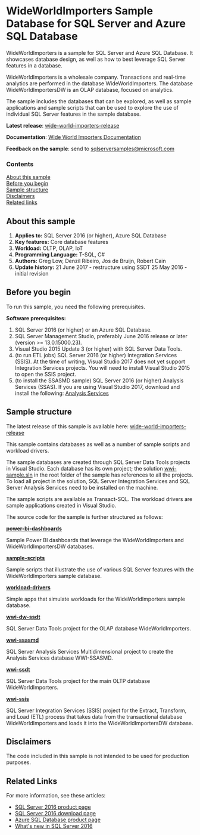 # WideWorldImporters Sample Database for SQL Server and Azure SQL Database

WideWorldImporters is a sample for SQL Server and Azure SQL Database. It showcases database design, as well as how to best leverage SQL Server features in a database.

WideWorldImporters is a wholesale company. Transactions and real-time analytics are performed in the database WideWorldImporters. The database WideWorldImportersDW is an OLAP database, focused on analytics.

The sample includes the databases that can be explored, as well as sample applications and sample scripts that can be used to explore the use of individual SQL Server features in the sample database.

**Latest release**: [wide-world-importers-release](http://go.microsoft.com/fwlink/?LinkID=800630)

**Documentation**: [Wide World Importers Documentation](http://go.microsoft.com/fwlink/?LinkID=800631)

**Feedback on the sample**: send to [sqlserversamples@microsoft.com](mailto:sqlserversamples@microsoft.com)

### Contents

[About this sample](#about-this-sample)<br/>
[Before you begin](#before-you-begin)<br/>
[Sample structure](#run-this-sample)<br/>
[Disclaimers](#disclaimers)<br/>
[Related links](#related-links)<br/>


<a name=about-this-sample></a>

## About this sample

<!-- Delete the ones that don't apply -->
1. **Applies to:** SQL Server 2016 (or higher), Azure SQL Database
1. **Key features:** Core database features
1. **Workload:** OLTP, OLAP, IoT
1. **Programming Language:** T-SQL, C#
1. **Authors:** Greg Low, Denzil Ribeiro, Jos de Bruijn, Robert Cain
1. **Update history:**
	21 June 2017 - restructure using SSDT
	25 May 2016 - initial revision


<a name=before-you-begin></a>

## Before you begin

To run this sample, you need the following prerequisites.

**Software prerequisites:**

<!-- Examples -->
1. SQL Server 2016 (or higher) or an Azure SQL Database.
1. SQL Server Management Studio, preferably June 2016 release or later (version >= 13.0.15000.23).
1. Visual Studio 2015 Update 3 (or higher) with SQL Server Data Tools.
1. (to run ETL jobs) SQL Server 2016 (or higher) Integration Services (SSIS). At the time of writing, Visual Studio 2017 does not yet support Integration Services projects. You will need to install Visual Studio 2015 to open the SSIS project.
1. (to install the SSASMD sample) SQL Server 2016 (or higher) Analysis Services (SSAS). If you are using Visual Studio 2017, download and install the following: [Analysis Services](https://marketplace.visualstudio.com/items?itemName=ProBITools.MicrosoftAnalysisServicesModelingProjects)

<a name=run-this-sample></a>

## Sample structure

The latest release of this sample is available here: [wide-world-importers-release](http://go.microsoft.com/fwlink/?LinkID=800630)

This sample contains databases as well as a number of sample scripts and workload drivers.

The sample databases are created through SQL Server Data Tools projects in Visual Studio. Each database has its own project; the solution [wwi-sample.sln](wwi-sample.sln) in the root folder of the sample has references to all the projects. To load all project in the solution, SQL Server Integration Services and SQL Server Analysis Services need to be installed on the machine.

The sample scripts are available as Transact-SQL. The workload drivers are sample applications created in Visual Studio.

The source code for the sample is further structured as follows:

__[power-bi-dashboards](power-bi-dashboards/)__

Sample Power BI dashboards that leverage the WideWorldImporters and WideWorldImportersDW databases.

__[sample-scripts](sample-scripts/)__

Sample scripts that illustrate the use of various SQL Server features with the WideWorldImporters sample database.

__[workload-drivers](workload-drivers/)__

Simple apps that simulate workloads for the WideWorldImporters sample database.

__[wwi-dw-ssdt](wwi-dw-ssdt/)__

SQL Server Data Tools project for the OLAP database WideWorldImporters.

__[wwi-ssasmd](wwi-ssasmd/)__

SQL Server Analysis Services Multidimensional project to create the Analysis Services database WWI-SSASMD.

__[wwi-ssdt](wwi-ssdt/)__

SQL Server Data Tools project for the main OLTP database WideWorldImporters.

__[wwi-ssis](wwi-ssis/)__

SQL Server Integration Services (SSIS) project for the Extract, Transform, and Load (ETL) process that takes data from the transactional database WideWorldImporters and loads it into the WideWorldImportersDW database.



<a name=disclaimers></a>

## Disclaimers
The code included in this sample is not intended to be used for production purposes.

<a name=related-links></a>

## Related Links
<!-- Links to more articles. Remember to delete "en-us" from the link path. -->
For more information, see these articles:
- [SQL Server 2016 product page](https://www.microsoft.com/server-cloud/products/sql-server-2016/)
- [SQL Server 2016 download page](https://www.microsoft.com/evalcenter/evaluate-sql-server-2016)
- [Azure SQL Database product page](https://azure.microsoft.com/services/sql-database/)
- [What's new in SQL Server 2016](https://msdn.microsoft.com/en-us/library/bb500435.aspx)

